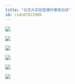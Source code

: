 ```yaml
---
title: "北交大实验室爆炸事故后续"
id: csdn87822008
---
```


![](../img/e656910f4014f8a384a6316e816eade2.png)

![](../img/70724162bcba617612e317a12b111d30.png)

![](../img/626b152bbb3b89e70c66282cbf1f83fd.png)

![](../img/38498b2c65f8f35d9d16e1bb32eabb96.png)

![](../img/024483129d0560419a508788a45a05b0.png)

![](../img/937f2044939ef9f39c98c3aca7e907ac.png)